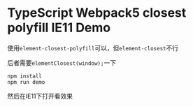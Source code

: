 TypeScript Webpack5 closest polyfill IE11 Demo
=================================

使用`element-closest-polyfill`可以，但`element-closest`不行

后者需要`elementClosest(window);`一下

```
npm install
npm run demo
```

然后在IE11下打开看效果
